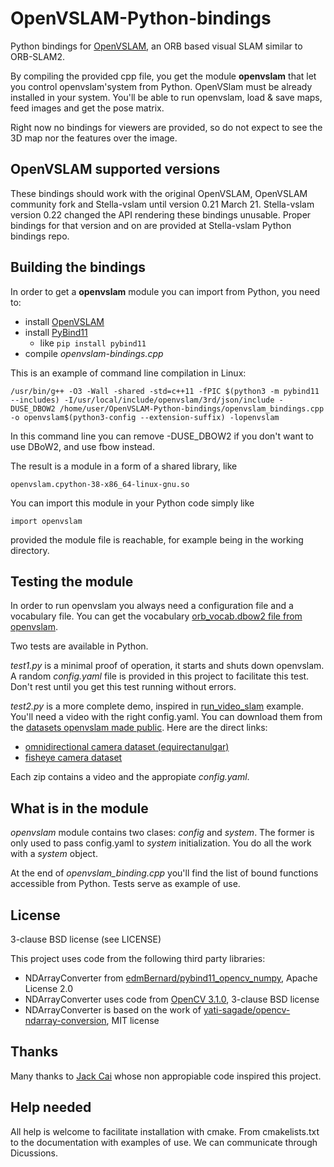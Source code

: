 # OpenVSLAM-Python-bindings
Python bindings for [OpenVSLAM](https://github.com/OpenVSLAM-Community/openvslam), an ORB based visual SLAM similar to ORB-SLAM2.

By compiling the provided cpp file, you get the module **openvslam** that let you control openvslam'system from Python.  OpenVSlam must be already installed in your system.  You'll be able to run openvslam, load & save maps, feed images and get the pose matrix.

Right now no bindings for viewers are provided, so do not expect to see the 3D map nor the features over the image.

## OpenVSLAM supported versions
These bindings should work with the original OpenVSLAM, OpenVSLAM community fork and Stella-vslam until version 0.21 March 21.
Stella-vslam version 0.22 changed the API rendering these bindings unusable.  Proper bindings for that version and on are provided at Stella-vslam Python bindings repo.

## Building the bindings
In order to get a **openvslam** module you can import from Python, you need to:

* install [OpenVSLAM](https://github.com/OpenVSLAM-Community/openvslam)
* install [PyBind11](https://github.com/pybind/pybind11)
  * like ```pip install pybind11```
* compile _openvslam-bindings.cpp_ 

This is an example of command line compilation in Linux:

    /usr/bin/g++ -O3 -Wall -shared -std=c++11 -fPIC $(python3 -m pybind11 --includes) -I/usr/local/include/openvslam/3rd/json/include -DUSE_DBOW2 /home/user/OpenVSLAM-Python-bindings/openvslam_bindings.cpp -o openvslam$(python3-config --extension-suffix) -lopenvslam

In this command line you can remove -DUSE_DBOW2 if you don't want to use DBoW2, and use fbow instead.

The result is a module in a form of a shared library, like

    openvslam.cpython-38-x86_64-linux-gnu.so

You can import this module in your Python code simply like

    import openvslam
    
provided the module file is reachable, for example being in the working directory.

## Testing the module

In order to run openvslam you always need a configuration file and a vocabulary file.  You can get the vocabulary [orb_vocab.dbow2 file from openvslam](https://github.com/OpenVSLAM-Community/DBoW2_orb_vocab).

Two tests are available in Python.

_test1.py_ is a minimal proof of operation, it starts and shuts down openvslam.  A random _config.yaml_ file is provided in this project to facilitate this test.  Don't rest until you get this test running without errors.

_test2.py_ is a more complete demo, inspired in [run_video_slam](https://github.com/OpenVSLAM-Community/openvslam/blob/main/example/run_video_slam.cc) example.  You'll need a video with the right config.yaml.  You can download them from the [datasets openvslam made public](https://openvslam-community.readthedocs.io/en/latest/simple_tutorial.html#equirectangular-datasets).  Here are the direct links:

* [omnidirectional camera dataset (equirectanulgar)](https://drive.google.com/drive/folders/1A_gq8LYuENePhNHsuscLZQPhbJJwzAq4)
* [fisheye camera dataset](https://drive.google.com/drive/folders/1SVDsgz-ydm1pAbrdmhRQTmWhJnUl_xr8)

Each zip contains a video and the appropiate _config.yaml_.

## What is in the module
_openvslam_ module contains two clases: _config_ and _system_.  The former is only used to pass config.yaml to _system_ initialization.  You do all the work with a _system_ object.

At the end of _openvslam_binding.cpp_ you'll find the list of bound functions accessible from Python.  Tests serve as example of use.


## License
3-clause BSD license (see LICENSE)

This project uses code from the following third party libraries:

* NDArrayConverter from [edmBernard/pybind11_opencv_numpy](https://github.com/edmBernard/pybind11_opencv_numpy), Apache License 2.0
* NDArrayConverter uses code from [OpenCV 3.1.0](https://github.com/opencv/opencv/tree/3.1.0), 3-clause BSD license
* NDArrayConverter is based on the work of [yati-sagade/opencv-ndarray-conversion](https://github.com/yati-sagade/opencv-ndarray-conversion), MIT license

## Thanks
Many thanks to [Jack Cai](https://github.com/JackCai1206/openvslam/blob/master/python/bindings.cc) whose non appropiable code inspired this project.

## Help needed
All help is welcome to facilitate installation with cmake.  From cmakelists.txt to the documentation with examples of use.
We can communicate through Dicussions.

